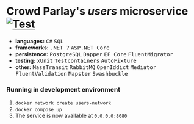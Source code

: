 # Crowd Parlay's *users* microservice [![Test](https://github.com/crowdparlay/users/actions/workflows/test.yml/badge.svg)](https://github.com/crowdparlay/users/actions/workflows/test.yml)
- **languages:** <kbd>C#</kbd> <kbd>SQL</kbd>
- **frameworks:** <kbd>.NET 7</kbd> <kbd>ASP.NET Core</kbd>
- **persistence:** <kbd>PostgreSQL</kbd> <kbd>Dapper</kbd> <kbd>EF Core</kbd> <kbd>FluentMigrator</kbd>
- **testing:** <kbd>xUnit</kbd> <kbd>Testcontainers</kbd> <kbd>AutoFixture</kbd>
- **other:** <kbd>MassTransit</kbd> <kbd>RabbitMQ</kbd> <kbd>OpenIddict</kbd> <kbd>Mediator</kbd> <kbd>FluentValidation</kbd> <kbd>Mapster</kbd> <kbd>Swashbuckle</kbd>

### Running in development environment
1. `docker network create users-network`
1. `docker compose up`
1. The service is now available at `0.0.0.0:8080`

